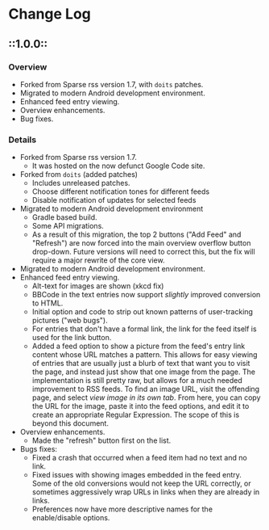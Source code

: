 # Change Log


## ::1.0.0::

### Overview

* Forked from Sparse rss version 1.7, with `doits` patches.
* Migrated to modern Android development environment.
* Enhanced feed entry viewing.
* Overview enhancements.
* Bug fixes.

### Details

* Forked from Sparse rss version 1.7.
    * It was hosted on the now defunct Google Code site.
* Forked from `doits` (added patches)
    * Includes unreleased patches.
    * Choose different notification tones for different feeds
    * Disable notification of updates for selected feeds
* Migrated to modern Android development environment
    * Gradle based build.
    * Some API migrations.
    * As a result of this migration, the top 2 buttons
      ("Add Feed" and "Refresh") are now forced into the main overview
      overflow button drop-down.  Future versions will need to correct this,
      but the fix will require a major rewrite of the core view.
* Migrated to modern Android development environment.
* Enhanced feed entry viewing.
    * Alt-text for images are shown (xkcd fix)
    * BBCode in the text entries now support *slightly* improved conversion to HTML.
    * Initial option and code to strip out known patterns of user-tracking pictures ("web bugs").
    * For entries that don't have a formal link, the link for the feed itself is used for the
        link button.
    * Added a feed option to show a picture from the feed's entry link content whose
        URL matches a pattern.  This allows for easy viewing of entries that are usually just
        a blurb of text that want you to visit the page, and instead just show that one image
        from the page.  The implementation is still pretty raw, but allows for a much needed
        improvement to RSS feeds.  To find an image URL, visit the offending page, and select
        *view image in its own tab*.  From here, you can copy the URL for the image, paste
        it into the feed options, and edit it to create an appropriate Regular Expression.
        The scope of this is beyond this document.
* Overview enhancements.
    * Made the "refresh" button first on the list.
* Bugs fixes:
    * Fixed a crash that occurred when a feed item had no text and no link.
    * Fixed issues with showing images embedded in the feed entry.  Some of the
      old conversions would not keep the URL correctly, or sometimes aggressively
      wrap URLs in links when they are already in links.
    * Preferences now have more descriptive names for the enable/disable options.
